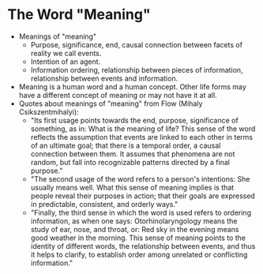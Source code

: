 # The Word "Meaning"



*   Meanings of "meaning"
    *   Purpose, significance, end, causal connection between facets of reality we call events.
    *   Intention of an agent.
    *   Information ordering, relationship between pieces of information, relationship between events and information.
*   Meaning is a human word and a human concept. Other life forms may have a different concept of meaning or may not have it at all.
*   Quotes about meanings of "meaning" from Flow (Mihaly Csikszentmihalyi):
    *   "Its first usage points towards the end, purpose, significance of something, as in: What is the meaning of life? This sense of the word reflects the assumption that events are linked to each other in terms of an ultimate goal; that there is a temporal order, a causal connection between them. It assumes that phenomena are not random, but fall into recognizable patterns directed by a final purpose."
    *   "The second usage of the word refers to a person's intentions: She usually means well. What this sense of meaning implies is that people reveal their purposes in action; that their goals are expressed in predictable, consistent, and orderly ways."
    *   "Finally, the third sense in which the word is used refers to ordering information, as when one says: Otorhinolaryngology means the study of ear, nose, and throat, or: Red sky in the evening means good weather in the morning. This sense of meaning points to the identity of different words, the relationship between events, and thus it helps to clarify, to establish order among unrelated or conflicting information."


